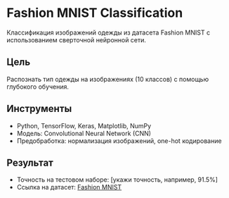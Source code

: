 # Fashion MNIST Classification
Классификация изображений одежды из датасета Fashion MNIST с использованием сверточной нейронной сети.

## Цель
Распознать тип одежды на изображениях (10 классов) с помощью глубокого обучения.

## Инструменты
- Python, TensorFlow, Keras, Matplotlib, NumPy
- Модель: Convolutional Neural Network (CNN)
- Предобработка: нормализация изображений, one-hot кодирование

## Результат
- Точность на тестовом наборе: [укажи точность, например, 91.5%]
- Ссылка на датасет: [Fashion MNIST](https://www.kaggle.com/datasets/zalando-research/fashionmnist)

